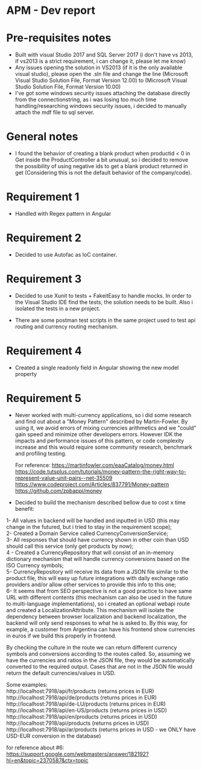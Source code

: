 # APM - Dev report

# Pre-requisites notes

  - Built with visual Studio 2017 and SQL Server 2017 (i don't have vs 2013, if vs2013 is a strict requirement, i can change it, please let me know)
  - Any issues opening the solution in VS2013 (if it is the only available visual studio), please open the .sln file and change the line (Microsoft Visual Studio Solution File, Format Version 12.00) to (Microsoft Visual Studio Solution File, Format Version 10.00)
  - I've got some windows security issues attaching the database directly from the connectionstring, as i was losing too much time handling/researching windows security issues, i decided to manually attach the mdf file to sql server.

# General notes
- I found the behavior of creating a blank product when productid < 0 in Get inside the ProductController a bit unusual, so i decided to remove the possibility of using negative ids to get a blank product returned in get (Considering this is not the default behavior of the company/code).


# Requirement 1
- Handled with Regex pattern in Angular
 
# Requirement 2
- Decided to use Autofac as IoC container.

# Requirement 3
- Decided to use Xunit to tests + FakeitEasy to handle mocks. In order to the Visual Studio IDE find the tests, the solution needs to be built. Also i isolated the tests in a new project.

- There are some postman test scripts in the same project used to test api routing and currency routing mechanism.

# Requirement 4
- Created a single readonly field in Angular showing the new model property

# Requirement 5
- Never worked with multi-currency applications, so i did some  research and find out about a "Money Pattern" described by Martin-Fowler. By using it, we avoid errors of mixing currencies arithmetics and we "could" gain speed and minimize other developers errors. However IDK the impacts and performance issues of this pattern, or code complexity increase and this would require some community research, benchmark and profiling testing.

    For reference: 
    https://martinfowler.com/eaaCatalog/money.html
    https://code.tutsplus.com/tutorials/money-pattern-the-right-way-to-represent-value-unit-pairs--net-35509
    https://www.codeproject.com/Articles/837791/Money-pattern
    https://github.com/zpbappi/money
    
- Decided to build the mechanism described bellow due to cost x time benefit:

1- All values in backend will be handled and inputted in USD (this may change in the futured, but i tried to stay in the requirement scope);  
2- Created a Domain Service called CurrencyConversionService;  
3- All responses that should have currency shown in other coin than USD should call this service (only get products by now);  
4 - Created a CurrencyRepository that will consist of an in-memory dictionary mechanism that will handle currency conversions based on the ISO Currency symbols;  
5- CurrencyRepository will receive its data from a JSON file similar to the product file, this will easy up future integrations with daily exchange ratio providers and/or allow other services to provide this info to this one;  
6- It seems that from SEO perspective is not a good practice to have same URL with different contents (this mechanism can also be used in the future to multi-language implementations), so i created an optional webapi route and created a LocalizationAttribute. This mechanism will isolate the dependency between browser localization and backend localization, the backend will only send responses to what he is asked to. By this way, for example, a customer from Argentina can have his frontend show currencies in euros if we build this properly in frontend.  
  
By checking the culture in the route we can return different currency symbols and conversions according to the routes called. So, assuming we have the currencies and ratios in the JSON file, they would be automatically converted to the required output. Cases that are not in the  JSON file would return the default currencies/values in USD.  
  
Some examples:  
http://localhost:7918/api/fr/products (returns prices in EUR)  
http://localhost:7918/api/de/products (returns prices in EUR)  
http://localhost:7918/api/de-LU/products (returns prices in EUR)  
http://localhost:7918/api/en-US/products (returns prices in USD)  
http://localhost:7918/api/en/products (returns prices in USD)  
http://localhost:7918/api/products (returns prices in USD)  
http://localhost:7918/api/ar/products (returns prices in USD - we ONLY have USD-EUR conversion in the database)  
  
  
for reference about #6:  
https://support.google.com/webmasters/answer/182192?hl=en&topic=2370587&ctx=topic  